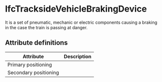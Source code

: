 IfcTracksideVehicleBrakingDevice
================================
It is a set of pneumatic, mechanic or electric components causing a braking in
the case the train is passing at danger.


Attribute definitions
---------------------
| Attribute             | Description   |
|-----------------------|---------------|
| Primary positioning   |               |
| Secondary positioning |               |

